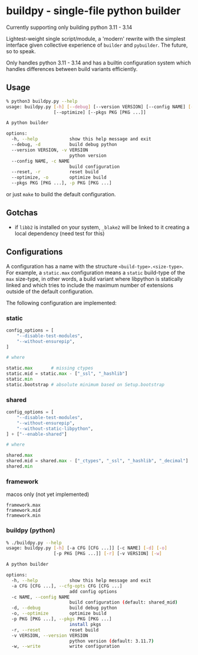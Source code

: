 # buildpy - single-file python builder

Currently supporting only building python 3.11 - 3.14

Lightest-weight single script/module, a 'modern' rewrite with the simplest interface given collective experience of `builder` and `pybuilder`. The future, so to speak.

Only handles python 3.11 - 3.14 and has a builtin configuration system which handles differences between build variants efficiently.

## Usage

```bash
% python3 buildpy.py --help
usage: buildpy.py [-h] [--debug] [--version VERSION] [--config NAME] [--reset]
                  [--optimize] [--pkgs PKG [PKG ...]]

A python builder

options:
  -h, --help            show this help message and exit
  --debug, -d           build debug python
  --version VERSION, -v VERSION
                        python version
  --config NAME, -c NAME
                        build configuration
  --reset, -r           reset build
  --optimize, -o        optimize build
  --pkgs PKG [PKG ...], -p PKG [PKG ...]
```

or just `make` to build the default configuration.


## Gotchas

- if `libb2` is installed on your system, `_blake2` will be linked to it creating a local dependency (need test for this)

## Configurations

A configuration has a name with the structure `<build-type>.<size-type>`. For example, a `static.max` configuration means a `static` build-type of the `max` size-type, in other words, a build variant where libpython is statically linked and which tries to include the maximum number of extensions outside of the default configuration.

The following configuration are implemented:

### static

```python
config_options = [
	"--disable-test-modules",
	"--without-ensurepip",
]

# where

static.max 		 # missing ctypes
static.mid = static.max - ["_ssl", "_hashlib"]
static.min
static.bootstrap # absolute minimum based on Setup.bootstrap
```

### shared

```python
config_options = [
	"--disable-test-modules",
	"--without-ensurepip",
	"--without-static-libpython",
] + ["--enable-shared"]

# where

shared.max
shared.mid = shared.max - ["_ctypes", "_ssl", "_hashlib", "_decimal"]
shared.min
```

### framework

macos only (not yet implemented)

```
framework.max
framework.mid
framework.min
```


### buildpy (python)



```bash
% ./buildpy.py --help
usage: buildpy.py [-h] [-a CFG [CFG ...]] [-c NAME] [-d] [-o]
                  [-p PKG [PKG ...]] [-r] [-v VERSION] [-w]

A python builder

options:
  -h, --help            show this help message and exit
  -a CFG [CFG ...], --cfg-opts CFG [CFG ...]
                        add config options
  -c NAME, --config NAME
                        build configuration (default: shared_mid)
  -d, --debug           build debug python
  -o, --optimize        optimize build
  -p PKG [PKG ...], --pkgs PKG [PKG ...]
                        install pkgs
  -r, --reset           reset build
  -v VERSION, --version VERSION
                        python version (default: 3.11.7)
  -w, --write           write configuration
```

